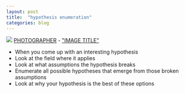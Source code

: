 ```yaml
---
layout: post
title:  "hypothesis enumeration"
categories: blog
---
```


<p class="attribution">
	<img src="images/" class="image fit" />
	<a href="">PHOTOGRAPHER</a> -
	<a href="">"IMAGE TITLE"</a>
</p>

* When you come up with an interesting hypothesis
* Look at the field where it applies
* Look at what assumptions the hypothesis breaks
* Enumerate all possible hypotheses that emerge from those broken assumptions
* Look at why your hypothesis is the best of these options
